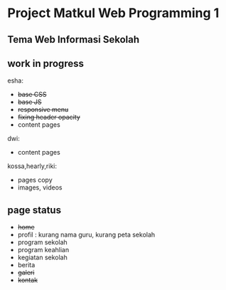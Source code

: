 # Project Matkul Web Programming 1
## Tema Web Informasi Sekolah

## work in progress

esha:
* ~~base CSS~~
* ~~base JS~~
* ~~responsive menu~~
* ~~fixing header opacity~~
* content pages

dwi:
* content pages

kossa,hearly,riki:
* pages copy
* images, videos

## page status
* ~~home~~
* profil : kurang nama guru, kurang peta sekolah
* program sekolah
* program keahlian
* kegiatan sekolah
* berita
* ~~galeri~~
* ~~kontak~~